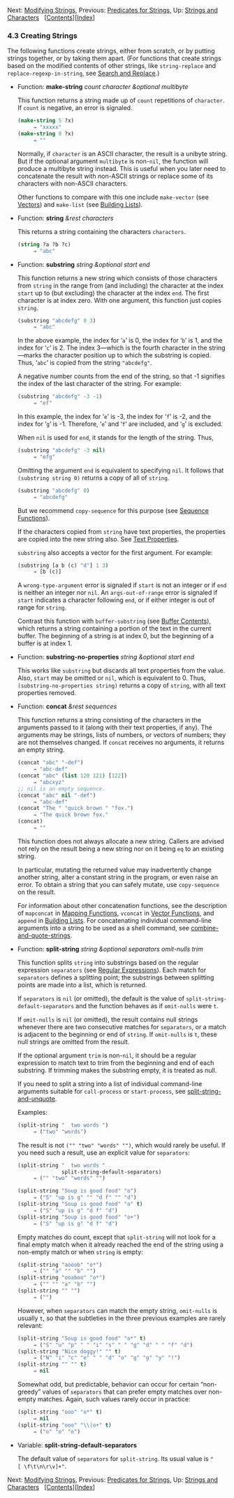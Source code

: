 

Next: [Modifying Strings](Modifying-Strings.html), Previous: [Predicates for Strings](Predicates-for-Strings.html), Up: [Strings and Characters](Strings-and-Characters.html)   \[[Contents](index.html#SEC_Contents "Table of contents")]\[[Index](Index.html "Index")]

### 4.3 Creating Strings

The following functions create strings, either from scratch, or by putting strings together, or by taking them apart. (For functions that create strings based on the modified contents of other strings, like `string-replace` and `replace-regexp-in-string`, see [Search and Replace](Search-and-Replace.html).)

*   Function: **make-string** *count character \&optional multibyte*

    This function returns a string made up of `count` repetitions of `character`. If `count` is negative, an error is signaled.

    ```lisp
    (make-string 5 ?x)
         ⇒ "xxxxx"
    (make-string 0 ?x)
         ⇒ ""
    ```

    Normally, if `character` is an ASCII character, the result is a unibyte string. But if the optional argument `multibyte` is non-`nil`, the function will produce a multibyte string instead. This is useful when you later need to concatenate the result with non-ASCII strings or replace some of its characters with non-ASCII characters.

    Other functions to compare with this one include `make-vector` (see [Vectors](Vectors.html)) and `make-list` (see [Building Lists](Building-Lists.html)).

<!---->

*   Function: **string** *\&rest characters*

    This returns a string containing the characters `characters`.

    ```lisp
    (string ?a ?b ?c)
         ⇒ "abc"
    ```

<!---->

*   Function: **substring** *string \&optional start end*

    This function returns a new string which consists of those characters from `string` in the range from (and including) the character at the index `start` up to (but excluding) the character at the index `end`. The first character is at index zero. With one argument, this function just copies `string`.

    ```lisp
    (substring "abcdefg" 0 3)
         ⇒ "abc"
    ```

    In the above example, the index for ‘`a`’ is 0, the index for ‘`b`’ is 1, and the index for ‘`c`’ is 2. The index 3—which is the fourth character in the string—marks the character position up to which the substring is copied. Thus, ‘`abc`’ is copied from the string `"abcdefg"`.

    A negative number counts from the end of the string, so that -1 signifies the index of the last character of the string. For example:

    ```lisp
    (substring "abcdefg" -3 -1)
         ⇒ "ef"
    ```

    In this example, the index for ‘`e`’ is -3, the index for ‘`f`’ is -2, and the index for ‘`g`’ is -1. Therefore, ‘`e`’ and ‘`f`’ are included, and ‘`g`’ is excluded.

    When `nil` is used for `end`, it stands for the length of the string. Thus,

    ```lisp
    (substring "abcdefg" -3 nil)
         ⇒ "efg"
    ```

    Omitting the argument `end` is equivalent to specifying `nil`. It follows that `(substring string 0)` returns a copy of all of `string`.

    ```lisp
    (substring "abcdefg" 0)
         ⇒ "abcdefg"
    ```

    But we recommend `copy-sequence` for this purpose (see [Sequence Functions](Sequence-Functions.html)).

    If the characters copied from `string` have text properties, the properties are copied into the new string also. See [Text Properties](Text-Properties.html).

    `substring` also accepts a vector for the first argument. For example:

    ```lisp
    (substring [a b (c) "d"] 1 3)
         ⇒ [b (c)]
    ```

    A `wrong-type-argument` error is signaled if `start` is not an integer or if `end` is neither an integer nor `nil`. An `args-out-of-range` error is signaled if `start` indicates a character following `end`, or if either integer is out of range for `string`.

    Contrast this function with `buffer-substring` (see [Buffer Contents](Buffer-Contents.html)), which returns a string containing a portion of the text in the current buffer. The beginning of a string is at index 0, but the beginning of a buffer is at index 1.

<!---->

*   Function: **substring-no-properties** *string \&optional start end*

    This works like `substring` but discards all text properties from the value. Also, `start` may be omitted or `nil`, which is equivalent to 0. Thus, `(substring-no-properties string)` returns a copy of `string`, with all text properties removed.

<!---->

*   Function: **concat** *\&rest sequences*

    This function returns a string consisting of the characters in the arguments passed to it (along with their text properties, if any). The arguments may be strings, lists of numbers, or vectors of numbers; they are not themselves changed. If `concat` receives no arguments, it returns an empty string.

    ```lisp
    (concat "abc" "-def")
         ⇒ "abc-def"
    (concat "abc" (list 120 121) [122])
         ⇒ "abcxyz"
    ;; nil is an empty sequence.
    (concat "abc" nil "-def")
         ⇒ "abc-def"
    (concat "The " "quick brown " "fox.")
         ⇒ "The quick brown fox."
    (concat)
         ⇒ ""
    ```

    This function does not always allocate a new string. Callers are advised not rely on the result being a new string nor on it being `eq` to an existing string.

    In particular, mutating the returned value may inadvertently change another string, alter a constant string in the program, or even raise an error. To obtain a string that you can safely mutate, use `copy-sequence` on the result.

    For information about other concatenation functions, see the description of `mapconcat` in [Mapping Functions](Mapping-Functions.html), `vconcat` in [Vector Functions](Vector-Functions.html), and `append` in [Building Lists](Building-Lists.html). For concatenating individual command-line arguments into a string to be used as a shell command, see [combine-and-quote-strings](Shell-Arguments.html).

<!---->

*   Function: **split-string** *string \&optional separators omit-nulls trim*

    This function splits `string` into substrings based on the regular expression `separators` (see [Regular Expressions](Regular-Expressions.html)). Each match for `separators` defines a splitting point; the substrings between splitting points are made into a list, which is returned.

    If `separators` is `nil` (or omitted), the default is the value of `split-string-default-separators` and the function behaves as if `omit-nulls` were `t`.

    If `omit-nulls` is `nil` (or omitted), the result contains null strings whenever there are two consecutive matches for `separators`, or a match is adjacent to the beginning or end of `string`. If `omit-nulls` is `t`, these null strings are omitted from the result.

    If the optional argument `trim` is non-`nil`, it should be a regular expression to match text to trim from the beginning and end of each substring. If trimming makes the substring empty, it is treated as null.

    If you need to split a string into a list of individual command-line arguments suitable for `call-process` or `start-process`, see [split-string-and-unquote](Shell-Arguments.html).

    Examples:

    ```lisp
    (split-string "  two words ")
         ⇒ ("two" "words")
    ```

    The result is not `("" "two" "words" "")`, which would rarely be useful. If you need such a result, use an explicit value for `separators`:

    ```lisp
    (split-string "  two words "
                  split-string-default-separators)
         ⇒ ("" "two" "words" "")
    ```

    ```lisp
    (split-string "Soup is good food" "o")
         ⇒ ("S" "up is g" "" "d f" "" "d")
    (split-string "Soup is good food" "o" t)
         ⇒ ("S" "up is g" "d f" "d")
    (split-string "Soup is good food" "o+")
         ⇒ ("S" "up is g" "d f" "d")
    ```

    Empty matches do count, except that `split-string` will not look for a final empty match when it already reached the end of the string using a non-empty match or when `string` is empty:

    ```lisp
    (split-string "aooob" "o*")
         ⇒ ("" "a" "" "b" "")
    (split-string "ooaboo" "o*")
         ⇒ ("" "" "a" "b" "")
    (split-string "" "")
         ⇒ ("")
    ```

    However, when `separators` can match the empty string, `omit-nulls` is usually `t`, so that the subtleties in the three previous examples are rarely relevant:

    ```lisp
    (split-string "Soup is good food" "o*" t)
         ⇒ ("S" "u" "p" " " "i" "s" " " "g" "d" " " "f" "d")
    (split-string "Nice doggy!" "" t)
         ⇒ ("N" "i" "c" "e" " " "d" "o" "g" "g" "y" "!")
    (split-string "" "" t)
         ⇒ nil
    ```

    Somewhat odd, but predictable, behavior can occur for certain “non-greedy” values of `separators` that can prefer empty matches over non-empty matches. Again, such values rarely occur in practice:

    ```lisp
    (split-string "ooo" "o*" t)
         ⇒ nil
    (split-string "ooo" "\\|o+" t)
         ⇒ ("o" "o" "o")
    ```

<!---->

*   Variable: **split-string-default-separators**

    The default value of `separators` for `split-string`. Its usual value is `"[ \f\t\n\r\v]+"`.

Next: [Modifying Strings](Modifying-Strings.html), Previous: [Predicates for Strings](Predicates-for-Strings.html), Up: [Strings and Characters](Strings-and-Characters.html)   \[[Contents](index.html#SEC_Contents "Table of contents")]\[[Index](Index.html "Index")]

